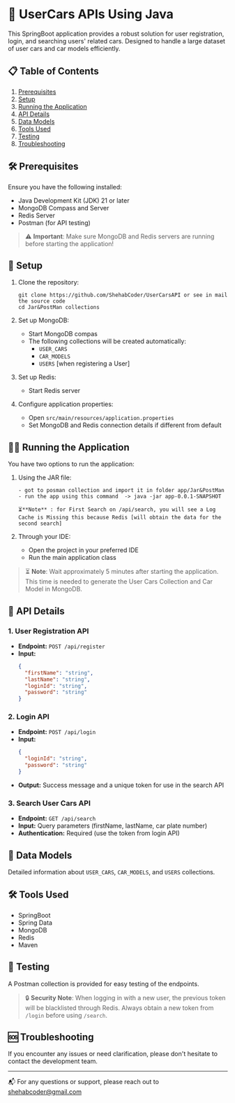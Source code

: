 # 🚗 UserCars APIs Using Java

This SpringBoot application provides a robust solution for user registration, login, and searching users' related cars. Designed to handle a large dataset of user cars and car models efficiently.

## 📋 Table of Contents
1. [Prerequisites](#prerequisites)
2. [Setup](#setup)
3. [Running the Application](#running-the-application)
4. [API Details](#api-details)
5. [Data Models](#data-models)
6. [Tools Used](#tools-used)
7. [Testing](#testing)
8. [Troubleshooting](#troubleshooting)

## 🛠 Prerequisites

Ensure you have the following installed:
- Java Development Kit (JDK) 21 or later
- MongoDB Compass and Server
- Redis Server
- Postman (for API testing)

> ⚠️ **Important**: Make sure MongoDB and Redis servers are running before starting the application!

## 🚀 Setup

1. Clone the repository:
   ```
   git clone https://github.com/ShehabCoder/UserCarsAPI or see in mail the source code
   cd Jar&PostMan collections
   ```

2. Set up MongoDB:
   - Start MongoDB compas
   - The following collections will be created automatically:
     - `USER_CARS`
     - `CAR_MODELS`
     - `USERS` [when registering a User]

3. Set up Redis:
   - Start Redis server

4. Configure application properties:
   - Open `src/main/resources/application.properties`
   - Set MongoDB and Redis connection details if different from default

## 🏃‍♂️ Running the Application

You have two options to run the application:

1. Using the JAR file:
   ```
   - got to posman collection and import it in folder app/Jar&PostMan
   - run the app using this command  -> java -jar app-0.0.1-SNAPSHOT
   ```
   ```
   ⏳**Note** : for First Search on /api/search, you will see a Log Cache is Missing this because Redis [will obtain the data for the second search] 
   ```

2. Through your IDE:
   - Open the project in your preferred IDE
   - Run the main application class

> ⏳ **Note**: Wait approximately 5 minutes after starting the application. This time is needed to generate the User Cars Collection and Car Model in MongoDB.

## 🔌 API Details

### 1. User Registration API
- **Endpoint:** `POST /api/register`
- **Input:**
  ```json
  {
    "firstName": "string",
    "lastName": "string",
    "loginId": "string",
    "password": "string"
  }
  ```

### 2. Login API
- **Endpoint:** `POST /api/login`
- **Input:**
  ```json
  {
    "loginId": "string",
    "password": "string"
  }
  ```
- **Output:** Success message and a unique token for use in the search API

### 3. Search User Cars API
- **Endpoint:** `GET /api/search`
- **Input:** Query parameters (firstName, lastName, car plate number)
- **Authentication:** Required (use the token from login API)

## 💾 Data Models

Detailed information about `USER_CARS`, `CAR_MODELS`, and `USERS` collections.

## 🛠 Tools Used

- SpringBoot
- Spring Data
- MongoDB
- Redis
- Maven

## 🧪 Testing

A Postman collection is provided for easy testing of the endpoints. 

> 🔒 **Security Note**: When logging in with a new user, the previous token will be blacklisted through Redis. Always obtain a new token from `/login` before using `/search`.

## 🆘 Troubleshooting

If you encounter any issues or need clarification, please don't hesitate to contact the development team.

---

📬 For any questions or support, please reach out to [shehabcoder@gmail.com](mailto:shehabcoder@gmail.com)
